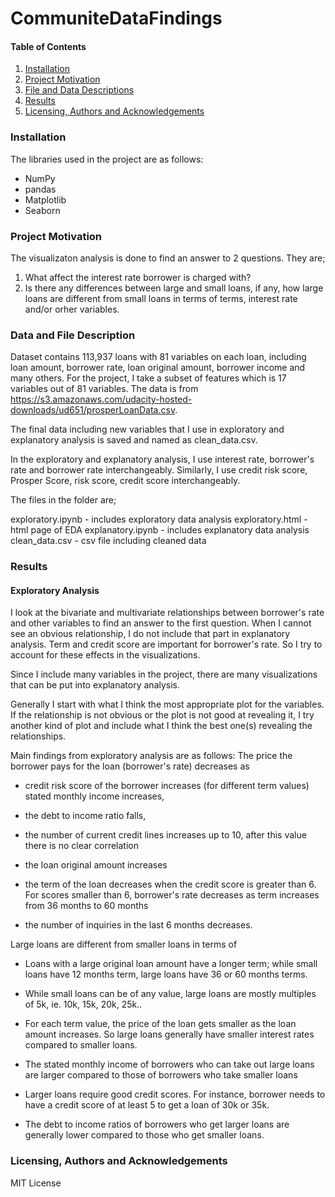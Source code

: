 # CommuniteDataFindings

#### Table of Contents

1. [Installation](#Installation)
2. [Project Motivation](#ProjectMotivation)
3. [File and Data Descriptions](#FileDescription)
4. [Results](#Results)
5. [Licensing, Authors and Acknowledgements](#Licensing)

###  Installation
<a name="installation"></a>

The libraries used in the project are as follows:

- NumPy
- pandas
- Matplotlib
- Seaborn

### Project Motivation
<a name="ProjectMotivation"></a>

The visualizaton analysis is done to find an answer to 2 questions. They are;

1. What affect the interest rate borrower is charged with?
2. Is there any differences between large and small loans, if any, how large 
loans are different from small loans in terms of terms, interest rate and/or
orher variables.

### Data and File Description
<a name="FileDescription"></a>

Dataset contains 113,937 loans with 81 variables on each loan, including loan
amount, borrower rate, loan original amount, borrower income and many others.
For the project, I take a subset of features which is 17 variables out of 81
variables. The data is from  https://s3.amazonaws.com/udacity-hosted-downloads/ud651/prosperLoanData.csv.

The final data including new variables that I use in exploratory and 
explanatory analysis is saved and named as clean_data.csv.

In the exploratory and explanatory analysis, I use interest rate, borrower's 
rate and borrower rate interchangeably. Similarly, I use credit risk score, 
Prosper Score, risk score, credit score interchangeably.

The files in the folder are;

exploratory.ipynb - includes exploratory data analysis
exploratory.html - html page of EDA
explanatory.ipynb - includes explanatory data analysis
clean_data.csv - csv file including cleaned data


### Results
<a name="Results"></a>

#### Exploratory Analysis

I look at the bivariate and multivariate relationships between borrower's rate
and other variables to find an answer to the first question. When I cannot see
an obvious relationship, I do not include that part in explanatory analysis. 
Term and credit score are important for borrower's rate. So I try to account 
for these effects in the visualizations.

Since I include many variables in the project, there are many visualizations 
that can be put into explanatory analysis.

Generally I start with what I think the most appropriate plot for the
variables. If the relationship is not obvious or the plot is not good at 
revealing it, I try another kind of plot and include what I think the best 
one(s) revealing the relationships.

Main findings from exploratory analysis are as follows: The price the 
borrower pays for the loan (borrower's rate) decreases as

- credit risk score of the borrower increases (for different term values)
stated monthly income increases,

- the debt to income ratio falls,

- the number of current credit lines increases up to 10, after this value 
there is no clear correlation

- the loan original amount increases

- the term of the loan decreases when the credit score is greater than 6. 
For scores smaller than 6, borrower's rate decreases as term increases from 36 months to 60 months

- the number of inquiries in the last 6 months decreases.

Large loans are different from smaller loans in terms of

- Loans with a large original loan amount have a longer term; while small 
loans have 12 months term, large loans have 36 or 60 months terms.

- While small loans can be of any value, large loans are mostly multiples of
 5k, ie. 10k, 15k, 20k, 25k..

- For each term value, the price of the loan gets smaller as the loan amount increases. So large loans generally have smaller interest rates compared to smaller loans.

- The stated monthly income of borrowers who can take out large loans are 
larger compared to those of borrowers who take smaller loans

- Larger loans require good credit scores. For instance, borrower needs to 
have a credit score of at least 5 to get a loan of 30k or 35k.

- The debt to income ratios of borrowers who get larger loans are generally 
lower compared to those who get smaller loans.



### Licensing, Authors and Acknowledgements
<a name="Licensing"></a>

MIT License
